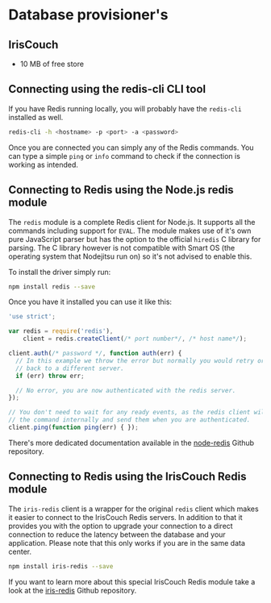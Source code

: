 # Database provisioner's

## IrisCouch

- 10 MB of free store


## Connecting using the redis-cli CLI tool

If you have Redis running locally, you will probably have the `redis-cli`
installed as well.

```bash
redis-cli -h <hostname> -p <port> -a <password>
```

Once you are connected you can simply any of the Redis commands. You can type a
simple `ping` or `info` command to check if the connection is working as
intended.

## Connecting to Redis using the Node.js redis module

The `redis` module is a complete Redis client for Node.js. It supports all the
commands including support for `EVAL`. The module makes use of it's own pure
JavaScript parser but has the option to the official `hiredis` C library for
parsing. The C library however is not compatible with Smart OS (the operating
system that Nodejitsu run on) so it's not advised to enable this.

To install the driver simply run:

```bash
npm install redis --save
```

Once you have it installed you can use it like this:

```javascript
'use strict';

var redis = require('redis'),
    client = redis.createClient(/* port number*/, /* host name*/);

client.auth(/* password */, function auth(err) {
  // In this example we throw the error but normally you would retry or fall
  // back to a different server.
  if (err) throw err;

  // No error, you are now authenticated with the redis server.
});

// You don't need to wait for any ready events, as the redis client will queue
// the command internally and send them when you are authenticated.
client.ping(function ping(err) { });
```

There's more dedicated documentation available in the [node-redis][node-redis]
Github repository.

## Connecting to Redis using the IrisCouch Redis module

The `iris-redis` client is a wrapper for the original `redis` client which makes it
easier to connect to the IrisCouch Redis servers. In addition to that it
provides you with the option to upgrade your connection to a direct connection
to reduce the latency between the database and your application. Please note
that this only works if you are in the same data center.

```bash
npm install iris-redis --save
```

If you want to learn more about this special IrisCouch Redis module take a look
at the [iris-redis][iris-redis] Github repository.

[node-redis]: https://github.com/mranney/node_redis#readme
[iris-redis]: https://github.com/iriscouch/iris-redis#readme
[meta:title]: <> (Redis)
